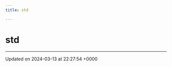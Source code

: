 ```yaml
---
title: std

---
```


# std








-------------------------------

Updated on 2024-03-13 at 22:27:54 +0000